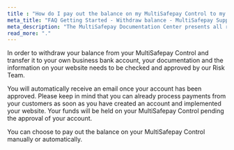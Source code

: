 ```yaml
---
title : "How do I pay out the balance on my MultiSafepay Control to my business bank account?"
meta_title: "FAQ Getting Started - Withdraw balance - MultiSafepay Support"
meta_description: "The MultiSafepay Documentation Center presents all relevant information about our Plugins and API. You can also find support pages for Payment Methods, Tools and General Questions as well as the contact details of our Support and Integration Teams."
read_more: "."
---
```

In order to withdraw your balance from your MultiSafepay Control and transfer it to your own business bank account, your documentation and the information on your website needs to be checked and approved by our Risk Team.

You will automatically receive an email once your account has been approved. Please keep in mind that you can already process payments from your customers as soon as you have created an account and implemented your website. Your funds will be held on your MultiSafepay Control pending the approval of your account.

You can choose to pay out the balance on your MultiSafepay Control manually or automatically.
